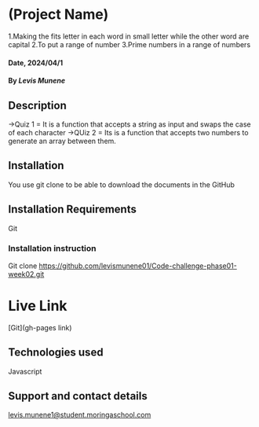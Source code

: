 # (Project Name)
1.Making the fits letter in each word in small letter while the other word are capital
2.To put a range of number
3.Prime numbers in a range of numbers

#### Date, 2024/04/1

#### By *Levis Munene*

## Description
->Quiz 1 = It is a function that accepts a string as input and swaps the case of each character
->QUiz 2 = Its is a function that accepts two numbers to generate an array between them.

## Installation
You use git clone to be able to download the documents in the GitHub

## Installation Requirements
Git

### Installation instruction

Git clone https://github.com/levismunene01/Code-challenge-phase01-week02.git



# Live Link
[Git](gh-pages link)

## Technologies used

Javascript

## Support and contact details
levis.munene1@student.moringaschool.com



















